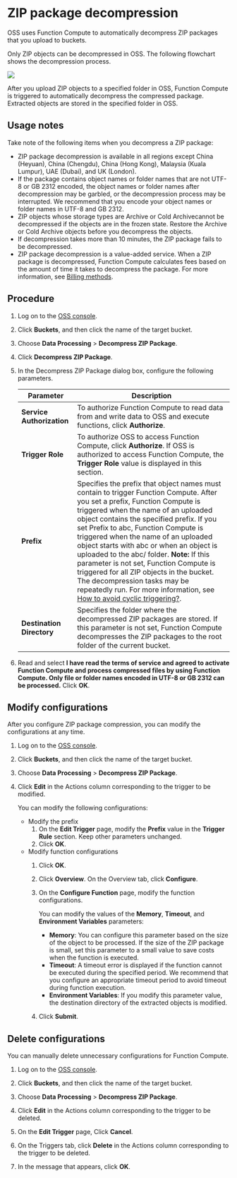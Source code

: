 # ZIP package decompression

OSS uses Function Compute to automatically decompress ZIP packages that you upload to buckets.

Only ZIP objects can be decompressed in OSS. The following flowchart shows the decompression process.

![](https://static-aliyun-doc.oss-cn-hangzhou.aliyuncs.com/assets/img/en-US/8867549951/p38103.png)

After you upload ZIP objects to a specified folder in OSS, Function Compute is triggered to automatically decompress the compressed package. Extracted objects are stored in the specified folder in OSS.

## Usage notes

Take note of the following items when you decompress a ZIP package:

-   ZIP package decompression is available in all regions except China \(Heyuan\), China \(Chengdu\), China \(Hong Kong\), Malaysia \(Kuala Lumpur\), UAE \(Dubai\), and UK \(London\).
-   If the package contains object names or folder names that are not UTF-8 or GB 2312 encoded, the object names or folder names after decompression may be garbled, or the decompression process may be interrupted. We recommend that you encode your object names or folder names in UTF-8 and GB 2312.
-   ZIP objects whose storage types are Archive or Cold Archivecannot be decompressed if the objects are in the frozen state. Restore the Archive or Cold Archive objects before you decompress the objects.
-   If decompression takes more than 10 minutes, the ZIP package fails to be decompressed.
-   ZIP package decompression is a value-added service. When a ZIP package is decompressed, Function Compute calculates fees based on the amount of time it takes to decompress the package. For more information, see [Billing methods](https://www.alibabacloud.com/help/zh/doc-detail/54301.htm).

## Procedure

1.  Log on to the [OSS console](https://oss.console.aliyun.com/).

2.  Click **Buckets**, and then click the name of the target bucket.

3.  Choose **Data Processing** \> **Decompress ZIP Package**.

4.  Click **Decompress ZIP Package**.

5.  In the Decompress ZIP Package dialog box, configure the following parameters.

    |Parameter|Description|
    |---------|-----------|
    |**Service Authorization**|To authorize Function Compute to read data from and write data to OSS and execute functions, click **Authorize**.|
    |**Trigger Role**|To authorize OSS to access Function Compute, click **Authorize**. If OSS is authorized to access Function Compute, the **Trigger Role** value is displayed in this section.|
    |**Prefix**|Specifies the prefix that object names must contain to trigger Function Compute. After you set a prefix, Function Compute is triggered when the name of an uploaded object contains the specified prefix. If you set Prefix to abc, Function Compute is triggered when the name of an uploaded object starts with abc or when an object is uploaded to the abc/ folder. **Note:** If this parameter is not set, Function Compute is triggered for all ZIP objects in the bucket. The decompression tasks may be repeatedly run. For more information, see [How to avoid cyclic triggering?](https://www.alibabacloud.com/help/faq-detail/181819.htm). |
    |**Destination Directory**|Specifies the folder where the decompressed ZIP packages are stored. If this parameter is not set, Function Compute decompresses the ZIP packages to the root folder of the current bucket.|

6.  Read and select **I have read the terms of service and agreed to activate Function Compute and process compressed files by using Function Compute. Only file or folder names encoded in UTF-8 or GB 2312 can be processed.** Click **OK**.


## Modify configurations

After you configure ZIP package compression, you can modify the configurations at any time.

1.  Log on to the [OSS console](https://oss.console.aliyun.com/).

2.  Click **Buckets**, and then click the name of the target bucket.

3.  Choose **Data Processing** \> **Decompress ZIP Package**.

4.  Click **Edit** in the Actions column corresponding to the trigger to be modified.

    You can modify the following configurations:

    -   Modify the prefix
        1.  On the **Edit Trigger** page, modify the **Prefix** value in the **Trigger Rule** section. Keep other parameters unchanged.
        2.  Click **OK**.
    -   Modify function configurations
        1.  Click **OK**.
        2.  Click **Overview**. On the Overview tab, click **Configure**.
        3.  On the **Configure Function** page, modify the function configurations.

            You can modify the values of the **Memory**, **Timeout**, and **Environment Variables** parameters:

            -   **Memory**: You can configure this parameter based on the size of the object to be processed. If the size of the ZIP package is small, set this parameter to a small value to save costs when the function is executed.
            -   **Timeout**: A timeout error is displayed if the function cannot be executed during the specified period. We recommend that you configure an appropriate timeout period to avoid timeout during function execution.
            -   **Environment Variables**: If you modify this parameter value, the destination directory of the extracted objects is modified.
        4.  Click **Submit**.

## Delete configurations

You can manually delete unnecessary configurations for Function Compute.

1.  Log on to the [OSS console](https://oss.console.aliyun.com/).

2.  Click **Buckets**, and then click the name of the target bucket.

3.  Choose **Data Processing** \> **Decompress ZIP Package**.

4.  Click **Edit** in the Actions column corresponding to the trigger to be deleted.

5.  On the **Edit Trigger** page, Click **Cancel**.

6.  On the Triggers tab, click **Delete** in the Actions column corresponding to the trigger to be deleted.

7.  In the message that appears, click **OK**.


